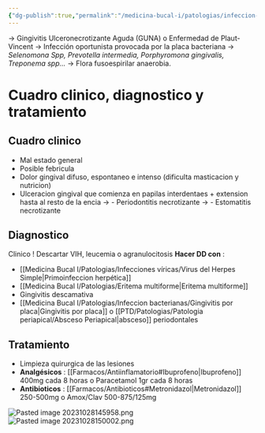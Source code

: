 ```yaml
---
{"dg-publish":true,"permalink":"/medicina-bucal-i/patologias/infeccion-bacterianas/gingivits-necrotizante-aguda/"}
---
```


→ Gingivitis Ulceronecrotizante Aguda (GUNA) o Enfermedad de Plaut-Vincent
→ Infección oportunista provocada por la placa bacteriana
→ *Selenomona Spp, Prevotella intermedia, Porphyromona gingivalis, Treponema spp…*
→ Flora fusoespirilar anaerobia.

# Cuadro clinico, diagnostico y tratamiento

## Cuadro clinico
- Mal estado general
- Posible febricula
- Dolor gingival difuso, espontaneo e intenso (dificulta masticacion y nutricion)
- Ulceracion gingival que comienza en papilas interdentaes + extension hasta al resto de la encia
→ - Periodontitis necrotizante
→ - Estomatitis necrotizante

## Diagnostico
Clinico ! 
Descartar VIH, leucemia o agranulocitosis 
**Hacer DD con** :
- [[Medicina Bucal I/Patologias/Infecciones víricas/Virus del Herpes Simple\|Primoinfeccion herpética]]
- [[Medicina Bucal I/Patologias/Eritema multiforme\|Eritema multiforme]]
- Gingivitis descamativa
- [[Medicina Bucal I/Patologias/Infeccion bacterianas/Gingivitis por placa\|Gingivitis por placa]] o [[PTD/Patologias/Patologia periapical/Absceso Periapical\|absceso]] periodontales

## Tratamiento 
- Limpieza quirurgica de las lesiones
- **Analgésicos** : [[Farmacos/Antiinflamatorio#Ibuprofeno\|Ibuprofeno]] 400mg cada 8 horas o Paracetamol 1gr cada 8 horas
- **Antibioticos** : [[Farmacos/Antibioticos#Metronidazol\|Metronidazol]] 250-500mg o Amox/Clav 500-875/125mg

![Pasted image 20231028145958.png](/img/user/Cirugia%20Bucal%20I/Medias/Pasted%20image%2020231028145958.png)![Pasted image 20231028150002.png](/img/user/Cirugia%20Bucal%20I/Medias/Pasted%20image%2020231028150002.png)